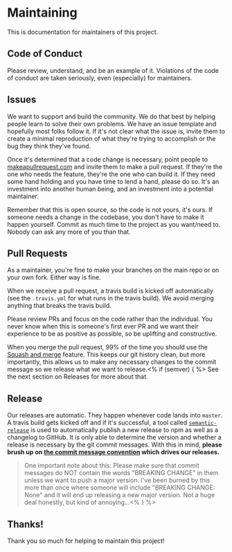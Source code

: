 # Maintaining

This is documentation for maintainers of this project.

## Code of Conduct

Please review, understand, and be an example of it. Violations of the code of conduct are
taken seriously, even (especially) for maintainers.

## Issues

We want to support and build the community. We do that best by helping people learn to solve
their own problems. We have an issue template and hopefully most folks follow it. If it's
not clear what the issue is, invite them to create a minimal reproduction of what they're trying
to accomplish or the bug they think they've found.

Once it's determined that a code change is necessary, point people to
[makeapullrequest.com](http://makeapullrequest.com) and invite them to make a pull request.
If they're the one who needs the feature, they're the one who can build it. If they need
some hand holding and you have time to lend a hand, please do so. It's an investment into
another human being, and an investment into a potential maintainer.

Remember that this is open source, so the code is not yours, it's ours. If someone needs a change
in the codebase, you don't have to make it happen yourself. Commit as much time to the project
as you want/need to. Nobody can ask any more of you than that.

## Pull Requests

As a maintainer, you're fine to make your branches on the main repo or on your own fork. Either
way is fine.

When we receive a pull request, a travis build is kicked off automatically (see the `.travis.yml`
for what runs in the travis build). We avoid merging anything that breaks the travis build.

Please review PRs and focus on the code rather than the individual. You never know when this is
someone's first ever PR and we want their experience to be as positive as possible, so be
uplifting and constructive.

When you merge the pull request, 99% of the time you should use the
[Squash and merge](https://help.github.com/articles/merging-a-pull-request/) feature. This keeps
our git history clean, but more importantly, this allows us to make any necessary changes to the
commit message so we release what we want to release.<% if (semver) { %> See the next section on Releases for more
about that.

## Release

Our releases are automatic. They happen whenever code lands into `master`. A travis build gets
kicked off and if it's successful, a tool called
[`semantic-release`](https://github.com/semantic-release/semantic-release) is used to
automatically publish a new release to npm as well as a changelog to GitHub. It is only able to
determine the version and whether a release is necessary by the git commit messages. With this
in mind, **please brush up on [the commit message convention][commit] which drives our releases.**

> One important note about this: Please make sure that commit messages do NOT contain the words
> "BREAKING CHANGE" in them unless we want to push a major version. I've been burned by this
> more than once where someone will include "BREAKING CHANGE: None" and it will end up releasing
> a new major version. Not a huge deal honestly, but kind of annoying...<% } %>

## Thanks!

Thank you so much for helping to maintain this project!

[commit]: https://github.com/conventional-changelog-archived-repos/conventional-changelog-angular/blob/ed32559941719a130bb0327f886d6a32a8cbc2ba/convention.md
